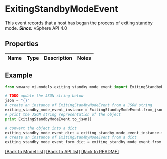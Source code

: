 # ExitingStandbyModeEvent

This event records that a host has begun the process of exiting standby mode.  ***Since:*** vSphere API 4.0 

## Properties
Name | Type | Description | Notes
------------ | ------------- | ------------- | -------------

## Example

```python
from vmware_vi.models.exiting_standby_mode_event import ExitingStandbyModeEvent

# TODO update the JSON string below
json = "{}"
# create an instance of ExitingStandbyModeEvent from a JSON string
exiting_standby_mode_event_instance = ExitingStandbyModeEvent.from_json(json)
# print the JSON string representation of the object
print ExitingStandbyModeEvent.to_json()

# convert the object into a dict
exiting_standby_mode_event_dict = exiting_standby_mode_event_instance.to_dict()
# create an instance of ExitingStandbyModeEvent from a dict
exiting_standby_mode_event_form_dict = exiting_standby_mode_event.from_dict(exiting_standby_mode_event_dict)
```
[[Back to Model list]](../README.md#documentation-for-models) [[Back to API list]](../README.md#documentation-for-api-endpoints) [[Back to README]](../README.md)


